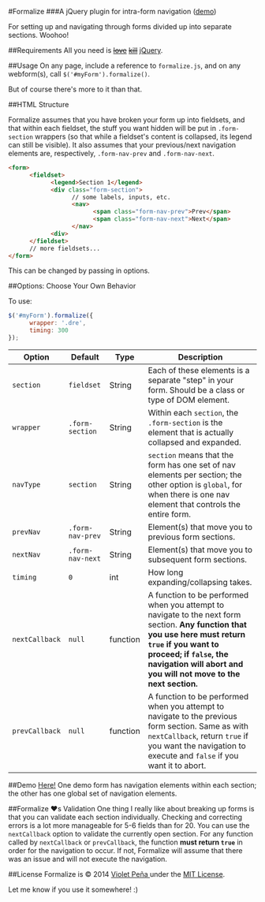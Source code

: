 #Formalize
###A jQuery plugin for intra-form navigation ([demo](http://violet.is/getting-formal/))

For setting up and navigating through forms divided up into separate sections. Woohoo!

##Requirements
All you need is [~~love~~](https://www.youtube.com/watch?v=CyIxZbsSBlA) [~~kill~~](http://en.wikipedia.org/wiki/All_You_Need_Is_Kill) [jQuery](http://jquery.com/download/).

##Usage
On any page, include a reference to `formalize.js`, and on any webform(s), call `$('#myForm').formalize()`.

But of course there's more to it than that.

##HTML Structure

Formalize assumes that you have broken your form up into fieldsets, and that within each fieldset, the stuff you want hidden will be put in `.form-section` wrappers (so that while a fieldset's content is collapsed, its legend can still be visible). It also assumes that your previous/next navigation elements are, respectively, `.form-nav-prev` and `.form-nav-next`.

```html
<form>
      <fieldset>
            <legend>Section 1</legend>
            <div class="form-section">
                  // some labels, inputs, etc.
                  <nav>
                        <span class="form-nav-prev">Prev</span>
                        <span class="form-nav-next">Next</span>
                  </nav>
            <div>
      </fieldset>
      // more fieldsets...
</form>
```

This can be changed by passing in options.

##Options: Choose Your Own Behavior

To use:

```javascript
$('#myForm').formalize({
      wrapper: '.dre',
      timing: 300
});
```

| Option  | Default | Type | Description |
| ------------- | ------------- | ------------- | ------------- |
| `section`  | `fieldset` | String | Each of these elements is a separate "step" in your form. Should be a class or type of DOM element. |
| `wrapper` | `.form-section` | String | Within each `section`, the `.form-section` is the element that is actually collapsed and expanded. |
| `navType` | `section` | String | `section` means that the form has one set of nav elements per section; the other option is `global`, for when there is one nav element that controls the entire form. |
| `prevNav` | `.form-nav-prev` | String | Element(s) that move you to previous form sections. |
| `nextNav` | `.form-nav-next` | String | Element(s) that move you to subsequent form sections. |
| `timing` | `0` | int | How long expanding/collapsing takes. |
| `nextCallback` | `null` | function | A function to be performed when you attempt to navigate to the next form section. **Any function that you use here must return `true` if you want to proceed; if `false`, the navigation will abort and you will not move to the next section.** |
| `prevCallback` | `null` | function | A function to be performed when you attempt to navigate to the previous form section. Same as with `nextCallback`, return `true` if you want the navigation to execute and `false` if you want it to abort. |

##Demo
[Here!](http://violet.is/getting-formal/) One demo form has navigation elements within each section; the other has one global set of navigation elements.

##Formalize &hearts;s Validation
One thing I really like about breaking up forms is that you can validate each section individually. Checking and correcting errors is a lot more manageable for 5-6 fields than for 20. You can use the `nextCallback` option to validate the currently open section. For any function called by `nextCallback` or `prevCallback`, the function **must return `true`** in order for the navigation to occur. If not, Formalize will assume that there was an issue and will not execute the navigation.

##License
Formalize is &copy; 2014 [Violet Pe&ntilde;a ](mailto:violetpena@gmail.com) under the [MIT License](http://opensource.org/licenses/MIT).

Let me know if you use it somewhere! :)
